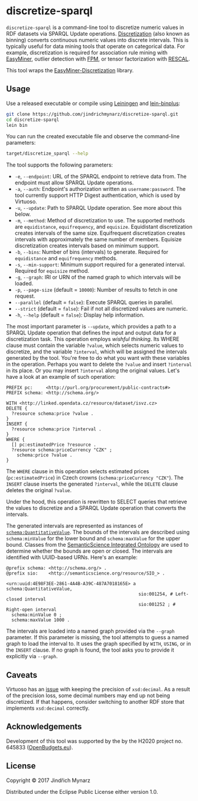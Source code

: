 # discretize-sparql

`discretize-sparql` is a command-line tool to discretize numeric values in RDF datasets via SPARQL Update operations. [Discretization](https://en.wikipedia.org/wiki/Discretization) (also known as binning) converts continuous numeric values into discrete intervals. This is typically useful for data mining tools that operate on categorical data. For example, discretization is required for association rule mining with [EasyMiner](http://www.easyminer.eu), outlier detection with [FPM](https://github.com/jaroslav-kuchar/fpmoutliers), or tensor factorization with [RESCAL](https://github.com/mnick/rescal.py).

This tool wraps the [EasyMiner-Discretization](https://github.com/KIZI/EasyMiner-Discretization) library.

## Usage

Use a released executable or compile using [Leiningen](http://leiningen.org) and [lein-binplus](https://github.com/BrunoBonacci/lein-binplus):

```sh
git clone https://github.com/jindrichmynarz/discretize-sparql.git
cd discretize-sparql
lein bin
```

You can run the created executable file and observe the command-line parameters:

```sh
target/discretize_sparql --help
```

The tool supports the following parameters:

* `-e`, `--endpoint`: URL of the SPARQL endpoint to retrieve data from. The endpoint must allow SPARQL Update operations.
* `-a`, `--auth`: Endpoint's authorization written as `username:password`. The tool currently support HTTP Digest authentication, which is used by Virtuoso.
* `-u`, `--update`: Path to SPARQL Update operation. See more about this below.
* `-m`, `--method`: Method of discretization to use. The supported methods are `equidistance`, `equifrequency`, and `equisize`. Equidistant discretization creates intervals of the same size. Equifrequent discretization creates intervals with approximately the same number of members. Equisize discretization creates intervals based on minimum support.
* `-b`, `--bins`: Number of bins (intervals) to generate. Required for `equidistance` and `equifrequency` methods.
* `-s`, `--min-support`: Minimum support required for a generated interval. Required for `equisize` method.
* `-g`, `--graph`: IRI or URN of the named graph to which intervals will be loaded.
* `-p`, `--page-size` (default = `10000`): Number of results to fetch in one request.
* `--parallel` (default = `false`): Execute SPARQL queries in parallel.
* `--strict` (default = `false`): Fail if not all discretized values are numeric.
* `-h`, `--help` (default = `false`): Display help information.

The most important parameter is `--update`, which provides a path to a SPARQL Update operation that defines the input and output data for a discretization task. This operation employs *wishful thinking*. Its WHERE clause must contain the variable `?value`, which selects numeric values to discretize, and the variable `?interval`, which will be assigned the intervals generated by the tool. You're free to do what you want with these variables in the operation. Perhaps you want to delete the `?value` and insert `?interval` in its place. Or you may insert `?interval` along the original values. Let's have a look at an example of such operation:

```sparql
PREFIX pc:     <http://purl.org/procurement/public-contracts#>
PREFIX schema: <http://schema.org/>

WITH <http://linked.opendata.cz/resource/dataset/isvz.cz>
DELETE {
  ?resource schema:price ?value .
}
INSERT {
  ?resource schema:price ?interval .
}
WHERE {
  [] pc:estimatedPrice ?resource .
  ?resource schema:priceCurrency "CZK" ;
    schema:price ?value .
}
```

The `WHERE` clause in this operation selects estimated prices (`pc:estimatedPrice`) in Czech crowns (`schema:priceCurrency "CZK"`). The `INSERT` clause inserts the generated `?interval`, while the `DELETE` clause deletes the original `?value`.

Under the hood, this operation is rewritten to SELECT queries that retrieve the values to discretize and a SPARQL Update operation that converts the intervals.

The generated intervals are represented as instances of [`schema:QuantitativeValue`](http://schema.org/QuantitativeValue). The bounds of the intervals are described using `schema:minValue` for the lower bound and `schema:maxValue` for the upper bound. Classes from the [SemanticScience Integrated Ontology](http://semanticscience.org) are used to determine whether the bounds are open or closed. The intervals are identified with UUID-based URNs. Here's an example:

```ttl
@prefix schema: <http://schema.org/> .
@prefix sio:    <http://semanticscience.org/resource/SIO_> .

<urn:uuid:4E98F3EE-2861-4A4B-A39C-487A7018165E> a schema:QuantitativeValue,
                                                  sio:001254, # Left-closed interval
                                                  sio:001252 ; # Right-open interval
  schema:minValue 0 ;
  schema:maxValue 1000 .
```

The intervals are loaded into a named graph provided via the `--graph` parameter. If this parameter is missing, the tool attempts to guess a named graph to load the interval to. It uses the graph specified by `WITH`, `USING`, or in the `INSERT` clause. If no graph is found, the tool asks you to provide it explicitly via `--graph`.

## Caveats

Virtuoso has an [issue](https://github.com/openlink/virtuoso-opensource/issues/114) with keeping the precision of `xsd:decimal`. As a result of the precision loss, some decimal numbers may end up not being discretized. If that happens, consider switching to another RDF store that implements `xsd:decimal` correctly.

## Acknowledgements

Development of this tool was supported by the by the H2020 project no. 645833 ([OpenBudgets.eu](http://openbudgets.eu)).

## License

Copyright © 2017 Jindřich Mynarz

Distributed under the Eclipse Public License either version 1.0.
